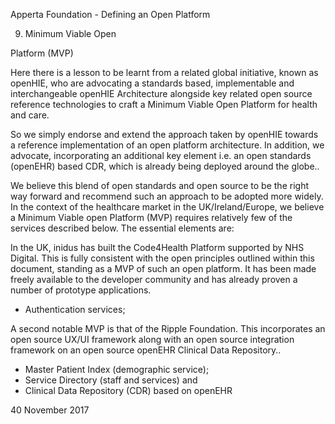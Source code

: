 Apperta Foundation - Defining an Open Platform

9. Minimum Viable Open

Platform (MVP)

Here there is a lesson to be learnt
from a related global initiative, known
as openHIE, who are advocating a
standards based, implementable and
interchangeable openHIE Architecture
alongside key related open source
reference technologies to craft a Minimum
Viable Open Platform for health and care.

So we simply endorse and extend the
approach taken by openHIE towards a
reference implementation of an open
platform architecture. In addition, we
advocate, incorporating an additional key
element i.e. an open standards (openEHR)
based CDR, which is already being
deployed around the globe..

We believe this blend of open standards
and open source to be the right way
forward and recommend such an
approach to be adopted more widely. In
the context of the healthcare market in the
UK/Ireland/Europe, we believe a Minimum
Viable open Platform (MVP) requires
relatively few of the services described
below. The essential elements are:

In the UK, inidus has built the
Code4Health Platform supported by
NHS Digital. This is fully consistent with
the open principles outlined within this
document, standing as a MVP of such an
open platform. It has been made freely
available to the developer community and
has already proven a number of prototype
applications.

* Authentication services;

A second notable MVP is that of the Ripple
Foundation. This incorporates an open
source UX/UI framework along with an
open source integration framework on
an open source openEHR Clinical Data
Repository..

* Master Patient Index (demographic service);
* Service Directory (staff and services)
and
* Clinical Data Repository (CDR) based on openEHR

40
November 2017


